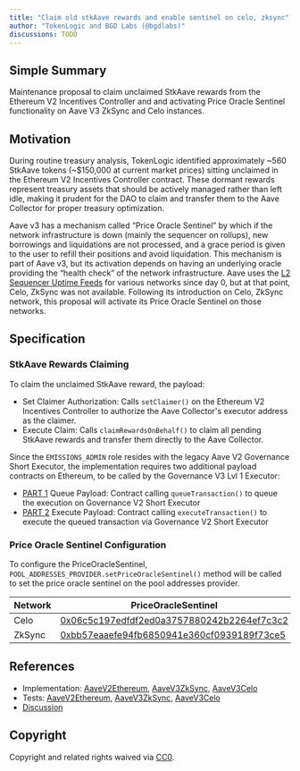 ```yaml
---
title: "Claim old stkAave rewards and enable sentinel on celo, zksync"
author: "TokenLogic and BGD Labs (@bgdlabs)"
discussions: TODO
---
```


## Simple Summary

Maintenance proposal to claim unclaimed StkAave rewards from the Ethereum V2 Incentives Controller and and activating Price Oracle Sentinel functionality on Aave V3 ZkSync and Celo instances.

## Motivation

During routine treasury analysis, TokenLogic identified approximately ~560 StkAave tokens (~$150,000 at current market prices) sitting unclaimed in the Ethereum V2 Incentives Controller contract. These dormant rewards represent treasury assets that should be actively managed rather than left idle, making it prudent for the DAO to claim and transfer them to the Aave Collector for proper treasury optimization.

Aave v3 has a mechanism called “Price Oracle Sentinel” by which if the network infrastructure is down (mainly the sequencer on rollups), new borrowings and liquidations are not processed, and a grace period is given to the user to refill their positions and avoid liquidation.
This mechanism is part of Aave v3, but its activation depends on having an underlying oracle providing the “health check” of the network infrastructure.
Aave uses the [L2 Sequencer Uptime Feeds](https://docs.chain.link/data-feeds/l2-sequencer-feeds) for various networks since day 0, but at that point, Celo, ZkSync was not available.
Following its introduction on Celo, ZkSync network, this proposal will activate its Price Oracle Sentinel on those networks.

## Specification

### StkAave Rewards Claiming

To claim the unclaimed StkAave reward, the payload:

- Set Claimer Authorization: Calls `setClaimer()` on the Ethereum V2 Incentives Controller to authorize the Aave Collector's executor address as the claimer.
- Execute Claim: Calls `claimRewardsOnBehalf()` to claim all pending StkAave rewards and transfer them directly to the Aave Collector.

Since the `EMISSIONS_ADMIN` role resides with the legacy Aave V2 Governance Short Executor, the implementation requires two additional payload contracts on Ethereum, to be called by the Governance V3 Lvl 1 Executor:

- [PART 1](https://github.com/bgd-labs/aave-proposals-v3/blob/main/src/20250928_Multi_ClaimOldAaveRewardsAndEnableSentinelOnCeloZksync/AaveV2Ethereum_ClaimOldAaveRewardsAndEnableSentinelOnCeloZksync_20250928.sol#L42) Queue Payload: Contract calling `queueTransaction()` to queue the execution on Governance V2 Short Executor
- [PART 2](https://github.com/bgd-labs/aave-proposals-v3/blob/main/src/20250928_Multi_ClaimOldAaveRewardsAndEnableSentinelOnCeloZksync/AaveV2Ethereum_ClaimOldAaveRewardsAndEnableSentinelOnCeloZksync_20250928.sol#L74) Execute Payload: Contract calling `executeTransaction()` to execute the queued transaction via Governance V2 Short Executor

### Price Oracle Sentinel Configuration

To configure the PriceOracleSentinel, `POOL_ADDRESSES_PROVIDER.setPriceOracleSentinel()` method will be called to set the price oracle sentinel on the pool addresses provider.

| Network | PriceOracleSentinel                                                                                                         |
| ------- | --------------------------------------------------------------------------------------------------------------------------- |
| Celo    | [0x06c5c197edfdf2ed0a3757880242b2264ef7c3c2](https://celoscan.io/address/0x06c5c197edfdf2ed0a3757880242b2264ef7c3c2)        |
| ZkSync  | [0xbb57eaaefe94fb6850941e360cf0939189f73ce5](https://era.zksync.network/address/0xbb57eaaefe94fb6850941e360cf0939189f73ce5) |

## References

- Implementation: [AaveV2Ethereum](https://github.com/bgd-labs/aave-proposals-v3/blob/main/src/20250928_Multi_ClaimOldAaveRewardsAndEnableSentinelOnCeloZksync/AaveV2Ethereum_ClaimOldAaveRewardsAndEnableSentinelOnCeloZksync_20250928.sol), [AaveV3ZkSync](https://github.com/bgd-labs/aave-proposals-v3/blob/main/zksync/src/20250928_Multi_ClaimOldAaveRewardsAndEnableSentinelOnCeloZksync/AaveV3ZkSync_ClaimOldAaveRewardsAndEnableSentinelOnCeloZksync_20250928.sol), [AaveV3Celo](https://github.com/bgd-labs/aave-proposals-v3/blob/main/src/20250928_Multi_ClaimOldAaveRewardsAndEnableSentinelOnCeloZksync/AaveV3Celo_ClaimOldAaveRewardsAndEnableSentinelOnCeloZksync_20250928.sol)
- Tests: [AaveV2Ethereum](https://github.com/bgd-labs/aave-proposals-v3/blob/main/src/20250928_Multi_ClaimOldAaveRewardsAndEnableSentinelOnCeloZksync/AaveV2Ethereum_ClaimOldAaveRewardsAndEnableSentinelOnCeloZksync_20250928.t.sol), [AaveV3ZkSync](https://github.com/bgd-labs/aave-proposals-v3/blob/main/zksync/src/20250928_Multi_ClaimOldAaveRewardsAndEnableSentinelOnCeloZksync/AaveV3ZkSync_ClaimOldAaveRewardsAndEnableSentinelOnCeloZksync_20250928.t.sol), [AaveV3Celo](https://github.com/bgd-labs/aave-proposals-v3/blob/main/src/20250928_Multi_ClaimOldAaveRewardsAndEnableSentinelOnCeloZksync/AaveV3Celo_ClaimOldAaveRewardsAndEnableSentinelOnCeloZksync_20250928.t.sol)
- [Discussion](TODO)

## Copyright

Copyright and related rights waived via [CC0](https://creativecommons.org/publicdomain/zero/1.0/).
